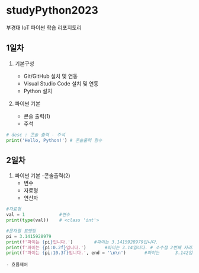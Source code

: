 # studyPython2023
부경대 IoT 파이썬 학습 리포지토리

## 1일차
1. 기본구성
    - Git/GitHub 설치 및 연동
    - Visual Studio Code 설치 및 연동
    - Python 설치

2. 파이썬 기본
    - 콘솔 출력(1)
    - 주석


```python
# desc : 콘솔 출력 - 주석
print('Hello, Python!') # 콘솔출력 함수
```

## 2일차
1. 파이썬 기본
    -콘솔출력(2)
    - 변수
    - 자료형
    - 연산자
```python
#자료형
val = 1             #변수
print(type(val))    # <class 'int'>

#문자열 포맷팅
pi = 3.1415928979
print(f'파이는 {pi}입니다.')        #파이는 3.1415928979입니다.
print(f'파이는 {pi:0.2f}입니다.')       #파이는 3.14입니다. # 소수점 2번째 자리까지 출력
print(f'파이는 {pi:10.3f}입니다.', end = '\n\n')       #파이는      3.142입니다. # 앞에 공백 + 소수점 3번째 자리까지 출력
```

    - 흐름제어
